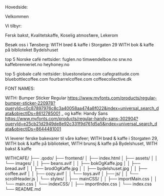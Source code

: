 
Hovedside:

Velkommen

Vi tilbyr:

Fersk bakst, Kvalitetskaffe, Koselig atmosfære, Lekerom

Besøk oss i Tønsberg:
WITH brød & kaffe i Storgaten 29
WITH bok & kaffe på biblioteket
Bydelshuset

top 5 Norske café nettsider:
fuglen.no
timwendelboe.no
srw.no
kaffebrenneriet.no
heyhoney.no

top 5 globale café nettsider:
bluestonelane.com
cafegratitude.com
bluebottlecoffee.com
fourbarrelcoffee.com
coffeecollective.dk

FONT NAMES:

WITH: Bumper Sticker Regular https://www.myfonts.com/products/regular-bumper-sticker-220978?queryId=c0c87897976c8c3a40058aa474a8f022&index=universal_search_data&objectIDs=8612785001
_ og kaffe: Handy Sans https://www.myfonts.com/products/regular-handy-sans-302904?queryId=e25cb21d2949de8e92c331f9d761d5a5&index=universal_search_data&objectIDs=8644481001


Vi leverer ferske bakevarer til våre kafeer;
WITH brød & kaffe i Storgaten 29,
WITH bok & kaffe på biblioteket,
WITH brunsj & kaffe på Bydelshuset,
WITH bakst & kaffe

WITHCAFE/
├── .qodo/
├── frontend/
│   ├── index.html
│   ├── assets/
│   │   └── images/
│   │       ├── beans.avif
│   │       ├── bokOgKaffe.jpg
│   │       ├── bread.avif
│   │       ├── brodOgKaffe.jpg
│   │       ├── bydelshuset.jpg
│   │       ├── coffee.avif
│   │       ├── cozy.avif
│   │       └── toys.avif
│   ├── js/
│   │   └── scrollHeader.js
│   └── styles/
│       ├── mainCSS/
│       │   ├── importMain.css
│       │   └── main.css
│       └── indexCSS/
│           ├── importIndex.css
│           └── index.css
└── README.md